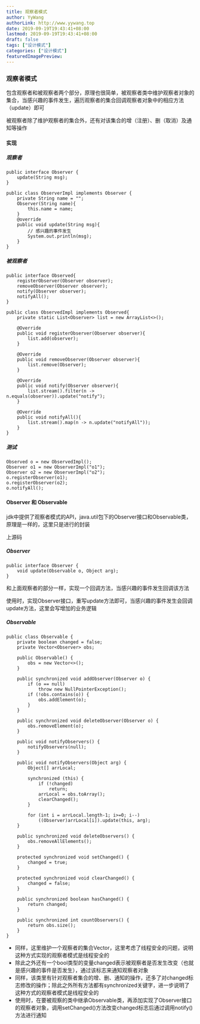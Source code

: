 ```yaml
---
title: 观察者模式
author: YyWang
authorLink: http://www.yywang.top
date: 2019-09-19T19:43:41+08:00
lastmod: 2019-09-19T19:43:41+08:00
draft: false
tags: ["设计模式"]
categories: ["设计模式"]
featuredImagePreview: 
---
```

### 观察者模式

包含观察者和被观察者两个部分，原理也很简单，被观察者类中维护观察者对象的集合，当感兴趣的事件发生，遍历观察者的集合回调观察者对象中的相应方法（update）即可

被观察者除了维护观察者的集合外，还有对该集合的增（注册）、删（取消）及通知等操作

#### 实现
##### 观察者
```
public interface Observer {
    update(String msg);
}
```
```
public class ObserverImpl implements Observer {
	private String name = "";
	Observer(String name){
		this.name = name;
	}
	@override
	public void update(String msg){
		// 感兴趣的事件发生
		System.out.println(msg);
	}
}
```

##### 被观察者
```
public interface Observed{
	registerObserver(Observer observer);
	removeObserver(Observer observer);
	notify(Observer observer);
	notifyAll();
}
```
```
public class ObservedImpl implements Observed{
    private static List<Observer> list = new ArrayList<>();
    
    @Override
    public void registerObserver(Observer observer){
        list.add(observer);
    }
    
    @Override
    public void removeObserver(Observer observer){
        list.remove(Observer);
    }
    
    @Override
    public void notify(Observer observer){
        list.stream().filter(n -> n.equals(observer)).update("notify");
    }
    
    @Override
    public void notifyAll(){
        list.stream().map(n -> n.update("notifyAll"));
    }
}
```

##### 测试
```
Observed o = new ObservedImpl();
Observer o1 = new ObserverImpl("o1");
Observer o2 = new ObserverImpl("o2");
o.registerObserver(o1);
o.registerObserver(o2);
o.notifyAll();
```

#### Observer 和 Observable 
jdk中提供了观察者模式的API，java.util包下的Observer接口和Observable类，原理是一样的，这里只是进行的封装

上源码
##### Observer
```
public interface Observer {
    void update(Observable o, Object arg);
}
```
和上面观察者的部分一样，实现一个回调方法，当感兴趣的事件发生回调该方法

使用时，实现Observer接口，重写update方法即可，当感兴趣的事件发生会回调update方法，这里会写增加的业务逻辑

##### Observable
```
public class Observable {
    private boolean changed = false;
    private Vector<Observer> obs;
    
    public Observable() {
        obs = new Vector<>();
    }

    public synchronized void addObserver(Observer o) {
        if (o == null)
            throw new NullPointerException();
        if (!obs.contains(o)) {
            obs.addElement(o);
        }
    }

    public synchronized void deleteObserver(Observer o) {
        obs.removeElement(o);
    }

    public void notifyObservers() {
        notifyObservers(null);
    }

    public void notifyObservers(Object arg) {
        Object[] arrLocal;

        synchronized (this) {
            if (!changed)
                return;
            arrLocal = obs.toArray();
            clearChanged();
        }

        for (int i = arrLocal.length-1; i>=0; i--)
            ((Observer)arrLocal[i]).update(this, arg);
    }

    public synchronized void deleteObservers() {
        obs.removeAllElements();
    }

    protected synchronized void setChanged() {
        changed = true;
    }

    protected synchronized void clearChanged() {
        changed = false;
    }

    public synchronized boolean hasChanged() {
        return changed;
    }
     
    public synchronized int countObservers() {
        return obs.size();
    }
}
```

* 同样，这里维护一个观察者的集合Vector，这里考虑了线程安全的问题，说明这种方式实现的观察者模式是线程安全的
* 除此之外还有一个bool类型的变量changed表示被观察者是否发生改变（也就是感兴趣的事件是否发生），通过该标志来通知观察者对象
* 同样，该类里有针对观察者集合的增、删、通知的操作，还多了对changed标志修改的操作；除此之外所有方法都有synchronized关键字，进一步说明了这种方式的观察者模式是线程安全的
* 使用时，在要被观察的类中继承Observable类，再添加实现了Observer接口的观察者对象，调用setChanged()方法改变changed标志后通过调用notify()方法进行通知
